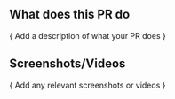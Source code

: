 ## What does this PR do
{ Add a description of what your PR does }

## Screenshots/Videos
{ Add any relevant screenshots or videos }

